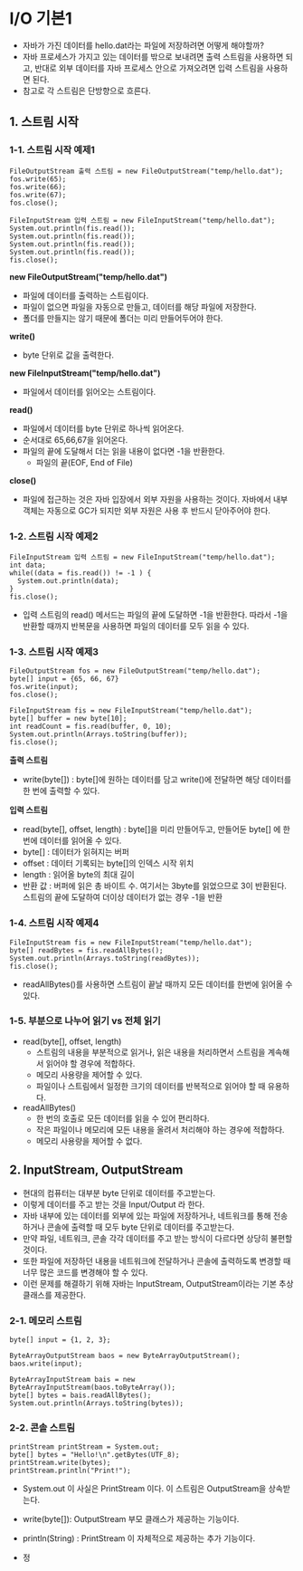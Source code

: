 # I/O 기본1
- 자바가 가진 데이터를 hello.dat라는 파일에 저장하려면 어떻게 해야할까?
- 자바 프로세스가 가지고 있는 데이터를 밖으로 보내려면 출력 스트림을 사용하면 되고, 반대로 외부 데이터를 자바 프로세스 안으로 가져오려면 입력 스트림을 사용하면 된다.
- 참고로 각 스트림은 단방향으로 흐른다.

## 1. 스트림 시작
### 1-1. 스트림 시작 예제1
```
FileOutputStream 출력 스트림 = new FileOutputStream("temp/hello.dat");
fos.write(65);
fos.write(66);
fos.write(67);
fos.close();

FileInputStream 입력 스트림 = new FileInputStream("temp/hello.dat");
System.out.println(fis.read());
System.out.println(fis.read());
System.out.println(fis.read());
System.out.println(fis.read());
fis.close();
```
**new FileOutputStream("temp/hello.dat")**
- 파일에 데이터를 출력하는 스트림이다.
- 파일이 없으면 파일을 자동으로 만들고, 데이터를 해당 파일에 저장한다.
- 폴더를 만들지는 않기 때문에 폴더는 미리 만들어두어야 한다.

**write()**
- byte 단위로 값을 출력한다.

**new FileInputStream("temp/hello.dat")**
- 파일에서 데이터를 읽어오는 스트림이다.

**read()**
- 파일에서 데이터를 byte 단위로 하나씩 읽어온다.
- 순서대로 65,66,67을 읽어온다.
- 파일의 끝에 도달해서 더는 읽을 내용이 없다면 -1을 반환한다.
   - 파일의 끝(EOF, End of File)

**close()**
- 파일에 접근하는 것은 자바 입장에서 외부 자원을 사용하는 것이다. 자바에서 내부 객체는 자동으로 GC가 되지만 외부 자원은 사용 후 반드시 닫아주어야 한다.

### 1-2. 스트림 시작 예제2
```
FileInputStream 입력 스트림 = new FileInputStream("temp/hello.dat");
int data;
while((data = fis.read()) != -1 ) {
  System.out.println(data);
}
fis.close();
```
- 입력 스트림의 read() 메서드는 파일의 끝에 도달하면 -1을 반환한다. 따라서 -1을 반환할 때까지 반복문을 사용하면 파일의 데이터를 모두 읽을 수 있다.

### 1-3. 스트림 시작 예제3
```
FileOutputStream fos = new FileOutputStream("temp/hello.dat");
byte[] input = {65, 66, 67}
fos.write(input);
fos.close();

FileInputStream fis = new FileInputStream("temp/hello.dat");
byte[] buffer = new byte[10];
int readCount = fis.read(buffer, 0, 10);
System.out.println(Arrays.toString(buffer));
fis.close();
```

**출력 스트림**
- write(byte[]) : byte[]에 원하는 데이터를 담고 write()에 전달하면 해당 데이터를 한 번에 출력할 수 있다.

**입력 스트림**
- read(byte[], offset, length) : byte[]을 미리 만들어두고, 만들어둔 byte[] 에 한번에 데이터를 읽어올 수 있다.
- byte[] : 데이터가 읽혀지는 버퍼
- offset : 데이터 기록되는 byte[]의 인덱스 시작 위치
- length : 읽어올 byte의 최대 길이
- 반환 값 : 버퍼에 읽은 총 바이트 수. 여기서는 3byte를 읽었으므로 3이 반환된다. 스트림의 끝에 도달하여 더이상 데이터가 없는 경우 -1을 반환

### 1-4. 스트림 시작 예제4
```
FileInputStream fis = new FileInputStream("temp/hello.dat");
byte[] readBytes = fis.readAllBytes();
System.out.println(Arrays.toString(readBytes));
fis.close();
```
- readAllBytes()를 사용하면 스트림이 끝날 때까지 모든 데이터를 한번에 읽어올 수 있다.

### 1-5. 부분으로 나누어 읽기 vs 전체 읽기
- read(byte[], offset, length)
  - 스트림의 내용을 부분적으로 읽거나, 읽은 내용을 처리하면서 스트림을 계속해서 읽어야 할 경우에 적합하다.
  - 메모리 사용량을 제어할 수 있다.
  - 파일이나 스트림에서 일정한 크기의 데이터를 반복적으로 읽어야 할 때 유용하다.
- readAllBytes()
  - 한 번의 호출로 모든 데이터를 읽을 수 있어 편리하다.
  - 작은 파일이나 메모리에 모든 내용을 올려서 처리해야 하는 경우에 적합하다.
  - 메모리 사용량을 제어할 수 없다.

## 2. InputStream, OutputStream
- 현대의 컴퓨터는 대부분 byte 단위로 데이터를 주고받는다.
- 이렇게 데이터를 주고 받는 것을 Input/Output 라 한다.
- 자바 내부에 있는 데이터를 외부에 있는 파일에 저장하거나, 네트워크를 통해 전송하거나 콘솔에 출력할 때 모두 byte 단위로 데이터를 주고받는다.
- 만약 파일, 네트워크, 콘솔 각각 데이터를 주고 받는 방식이 다르다면 상당히 불편할 것이다.
- 또한 파일에 저장하던 내용을 네트워크에 전달하거나 콘솔에 출력하도록 변경할 때 너무 많은 코드를 변경해야 할 수 있다.
- 이런 문제를 해결하기 위해 자바는 InputStream, OutputStream이라는 기본 추상 클래스를 제공한다.

### 2-1. 메모리 스트림
```
byte[] input = {1, 2, 3};

ByteArrayOutputStream baos = new ByteArrayOutputStream();
baos.write(input);

ByteArrayInputStream bais = new ByteArrayInputStream(baos.toByteArray());
byte[] bytes = bais.readAllBytes();
System.out.println(Arrays.toString(bytes));
```
### 2-2. 콘솔 스트림
```
printStream printStream = System.out;
byte[] bytes = "Hello!\n".getBytes(UTF_8);
printStream.write(bytes);
printStream.println("Print!");
```
- System.out  이 사실은 PrintStream 이다. 이 스트림은 OutputStream을 상속받는다.
- write(byte[]): OutputStream 부모 클래스가 제공하는 기능이다.
- println(String) : PrintStream 이 자체적으로 제공하는 추가 기능이다.

- 정
